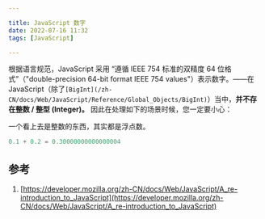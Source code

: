 ```yaml
---

title: JavaScript 数字
date: 2022-07-16 11:32
tags: [JavaScript]

---
```

根据语言规范，JavaScript 采用 “遵循 IEEE 754 标准的双精度 64 位格式”（"double-precision 64-bit format IEEE 754 values"）表示数字。——在 JavaScript（除了`[BigInt](/zh-CN/docs/Web/JavaScript/Reference/Global_Objects/BigInt)`）当中，**并不存在整数 / 整型 (Integer)。** 因此在处理如下的场景时候，您一定要小心：

一个看上去是整数的东西，其实都是浮点数。

```js
0.1 + 0.2 = 0.30000000000000004
```

  

## 参考
1. [https://developer.mozilla.org/zh-CN/docs/Web/JavaScript/A_re-introduction_to_JavaScript](https://developer.mozilla.org/zh-CN/docs/Web/JavaScript/A_re-introduction_to_JavaScript)